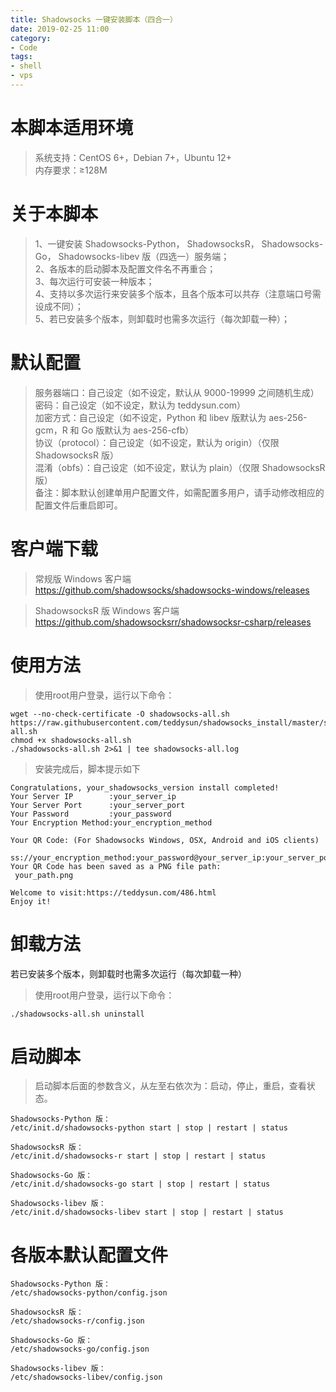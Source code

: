 ```yaml
---
title: Shadowsocks 一键安装脚本（四合一）  
date: 2019-02-25 11:00
category:
- Code
tags:
- shell
- vps
---
```

# 本脚本适用环境  

> 系统支持：CentOS 6+，Debian 7+，Ubuntu 12+  
> 内存要求：≥128M

# 关于本脚本  

> 1、一键安装 Shadowsocks-Python， ShadowsocksR， Shadowsocks-Go， Shadowsocks-libev 版（四选一）服务端；  
> 2、各版本的启动脚本及配置文件名不再重合；  
> 3、每次运行可安装一种版本；  
> 4、支持以多次运行来安装多个版本，且各个版本可以共存（注意端口号需设成不同）；  
> 5、若已安装多个版本，则卸载时也需多次运行（每次卸载一种）；  

# 默认配置  

> 服务器端口：自己设定（如不设定，默认从 9000-19999 之间随机生成）  
> 密码：自己设定（如不设定，默认为 teddysun.com）  
> 加密方式：自己设定（如不设定，Python 和 libev 版默认为 aes-256-gcm，R 和 Go 版默认为 aes-256-cfb）  
> 协议（protocol）：自己设定（如不设定，默认为 origin）（仅限 ShadowsocksR 版）  
> 混淆（obfs）：自己设定（如不设定，默认为 plain）（仅限 ShadowsocksR 版）  
> 备注：脚本默认创建单用户配置文件，如需配置多用户，请手动修改相应的配置文件后重启即可。

# 客户端下载
> 常规版 Windows 客户端  
> https://github.com/shadowsocks/shadowsocks-windows/releases

> ShadowsocksR 版 Windows 客户端
> https://github.com/shadowsocksrr/shadowsocksr-csharp/releases

# 使用方法
> 使用root用户登录，运行以下命令：
```
wget --no-check-certificate -O shadowsocks-all.sh https://raw.githubusercontent.com/teddysun/shadowsocks_install/master/shadowsocks-all.sh
chmod +x shadowsocks-all.sh
./shadowsocks-all.sh 2>&1 | tee shadowsocks-all.log
```
> 安装完成后，脚本提示如下
```
Congratulations, your_shadowsocks_version install completed!
Your Server IP        :your_server_ip
Your Server Port      :your_server_port
Your Password         :your_password
Your Encryption Method:your_encryption_method

Your QR Code: (For Shadowsocks Windows, OSX, Android and iOS clients)
 ss://your_encryption_method:your_password@your_server_ip:your_server_port
Your QR Code has been saved as a PNG file path:
 your_path.png

Welcome to visit:https://teddysun.com/486.html
Enjoy it!
```
# 卸载方法
若已安装多个版本，则卸载时也需多次运行（每次卸载一种）

> 使用root用户登录，运行以下命令：

```
./shadowsocks-all.sh uninstall
```

# 启动脚本
> 启动脚本后面的参数含义，从左至右依次为：启动，停止，重启，查看状态。

```
Shadowsocks-Python 版：
/etc/init.d/shadowsocks-python start | stop | restart | status

ShadowsocksR 版：
/etc/init.d/shadowsocks-r start | stop | restart | status

Shadowsocks-Go 版：
/etc/init.d/shadowsocks-go start | stop | restart | status

Shadowsocks-libev 版：
/etc/init.d/shadowsocks-libev start | stop | restart | status
```

# 各版本默认配置文件
```
Shadowsocks-Python 版：
/etc/shadowsocks-python/config.json

ShadowsocksR 版：
/etc/shadowsocks-r/config.json

Shadowsocks-Go 版：
/etc/shadowsocks-go/config.json

Shadowsocks-libev 版：
/etc/shadowsocks-libev/config.json
```